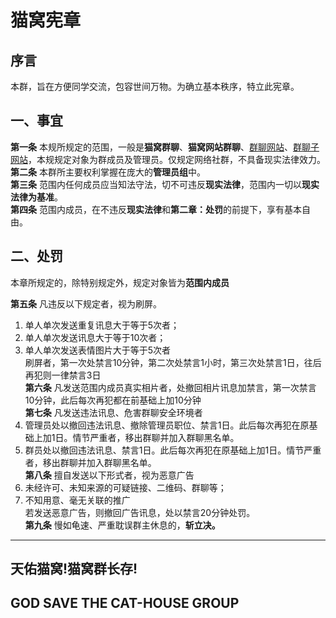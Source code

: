 # 猫窝宪章

## 序言
本群，旨在方便同学交流，包容世间万物。为确立基本秩序，特立此宪章。

## 一、事宜
**第一条** 本规所规定的范围，一般是**猫窝群聊**、**猫窝网站群聊**、[群聊网站](https://www.meow-house.netlify.app/)、[群聊子网站](cathousemkdocs.netlify.app)，本规规定对象为群成员及管理员。仅规定网络社群，不具备现实法律效力。<br>
**第二条** 本群所主要权利掌握在庞大的**管理员组**中。<br>
**第三条** 范围内任何成员应当知法守法，切不可违反**现实法律**，范围内一切以**现实法律为基准**。<br>
**第四条** 范围内成员，在不违反**现实法律**和**第二章：处罚**的前提下，享有基本自由。<br>

## 二、处罚
本章所规定的，除特别规定外，规定对象皆为**范围内成员**<br>

**第五条** 凡违反以下规定者，视为刷屏。<br>
1. 单人单次发送重复讯息大于等于5次者；<br>
2. 单人单次发送讯息大于等于10次者；<br>
3. 单人单次发送表情图片大于等于5次者<br>
刷屏者，第一次处禁言10分钟，第二次处禁言1小时，第三次处禁言1日，往后再犯则一律禁言3日<br>
**第六条** 凡发送范围内成员真实相片者，处撤回相片讯息加禁言，第一次禁言10分钟，此后每次再犯都在前基础上加10分钟<br>
**第七条** 凡发送违法讯息、危害群聊安全环境者<br>
1. 管理员处以撤回违法讯息、撤除管理员职位、禁言1日。此后每次再犯在原基础上加1日。情节严重者，移出群聊并加入群聊黑名单。<br>
2. 群员处以撤回违法讯息、禁言1日。此后每次再犯在原基础上加1日。情节严重者，移出群聊并加入群聊黑名单。<br>
**第八条** 擅自发送以下形式者，视为恶意广告<br>
1. 未经许可、未知来源的可疑链接、二维码、群聊等；<br>
2. 不知用意、毫无关联的推广<br>
若发送恶意广告，则撤回广告讯息，处以禁言20分钟处罚。<br>
**第九条** 慢如龟速、严重耽误群主休息的，**斩立决。**
---
## 天佑猫窝!猫窝群长存!
## GOD SAVE THE CAT-HOUSE GROUP
